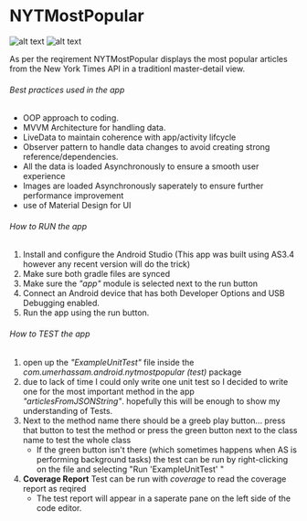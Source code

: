 # NYTMostPopular

![alt text](https://drive.google.com/open?id=11vfGVP6mlHhDtos13sED_hC4HlVh_A5c) ![alt text](https://drive.google.com/open?id=1eeqa--g6nXFT-E9-uRGc4bXgVNT_juLu)

As per the reqirement NYTMostPopular displays the most popular articles from the New York Times API in a traditionl master-detail view.

###### Best practices used in the app
- OOP approach to coding.
- MVVM Architecture for handling data.
- LiveData to maintain coherence with app/activity lifcycle
- Observer pattern to handle data changes to avoid creating strong reference/dependencies.
- All the data is loaded Asynchronously to ensure a smooth user experience
- Images are loaded Asynchronously saperately to ensure further performance improvement
- use of Material Design for UI


###### How to RUN the app
1. Install and configure the Android Studio (This app was built using AS3.4 however any recent version will do the trick)
2. Make sure both gradle files are synced
3. Make sure the *"app"* module is selected next to the run button
4. Connect an Android device that has both Developer Options and USB Debugging enabled.
5. Run the app using the run button.

###### How to TEST the app
1. open up the *"ExampleUnitTest"* file inside the *com.umerhassam.android.nytmostpopular (test)* package
2. due to lack of time I could only write one unit test so I decided to write one for the most important method in the app *"articlesFromJSONString"*. hopefully this will be enough to show my understanding of Tests.
3. Next to the method name there should be a greeb play button... press that button to test the method or press the green button next to the class name to test the whole class
   - If the green button isn't there (which sometimes happens when AS is performing background tasks) the test can be run by right-clicking on the file and selecting "Run 'ExampleUnitTest' "
4. **Coverage Report** Test can be run with *coverage* to read the coverage report as reqired
   - The test report will appear in a saperate pane on the left side of the code editor.
